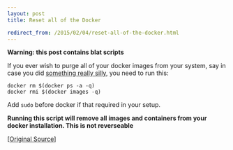 ```yaml
---
layout: post
title: Reset all of the Docker

redirect_from: /2015/02/04/reset-all-of-the-docker.html
---
```


**Warning: this post contains blat scripts**


If you ever wish to purge all of your docker images from your system, say in case you did [something really silly](https://twitter.com/glasnt/status/562767572299698180), you need to run this: 


	docker rm $(docker ps -a -q)
	docker rmi $(docker images -q)

Add `sudo` before docker if that required in your setup. 

**Running this script will remove all images and containers from your docker installation. This is not reverseable**


[[Original Source](http://techoverflow.net/blog/2013/10/22/docker-remove-all-images-and-containers/)]
